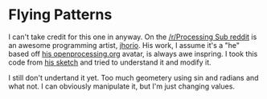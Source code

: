 # Flying Patterns
<script src="/sketchbook/p5.min.js"></script>
<script src="/sketchbook/flying-pattern/script.js"></script>
I can't take credit for this one in anyway. On the [/r/Processing Sub reddit](https://www.reddit.com/r/processing/) is an awesome programming artist, [jhorio](https://www.reddit.com/user/jhorio/). His work, I assume it's a "he" based off [his openprocessing.org](https://www.openprocessing.org/user/12128) avatar, is always awe inspring. I took this code from [his sketch](https://www.openprocessing.org/sketch/890082) and tried to understand it and modify it.

I still don't undertand it yet. Too much geometery using sin and radians and what not. I can obviously manipulate it, but I'm just changing values.

<div id="sketch"></div>

